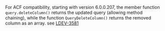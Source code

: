 For ACF compatibility, starting with version 6.0.0.207, the member function `query.deleteColumn()` returns the updated query (allowing method chaining), while the function `QueryDeleteColumn()` returns the removed column as an array. see [LDEV-3581](https://luceeserver.atlassian.net/browse/LDEV-3581)